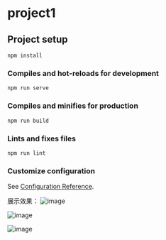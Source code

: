 # project1

## Project setup
```
npm install
```

### Compiles and hot-reloads for development
```
npm run serve
```

### Compiles and minifies for production
```
npm run build
```

### Lints and fixes files
```
npm run lint
```

### Customize configuration
See [Configuration Reference](https://cli.vuejs.org/config/).


展示效果：
![image](https://user-images.githubusercontent.com/81366527/180118208-0e2bcdd7-d079-413c-87c2-9ae588222b34.png)

![image](https://user-images.githubusercontent.com/81366527/180118274-59f9925a-316d-4f9a-9585-fa9f34873bb0.png)

![image](https://user-images.githubusercontent.com/81366527/180118370-ab01c1ad-1e14-4cd0-96ef-3b348f5a1139.png)
